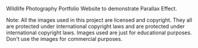 Wildlife Photography Portfolio Website to demonstrate Parallax Effect.

Note: All the images used in this project are licensed and copyright. They all are protected under international copyright laws and are protected under international copyright laws. Images used are just for educational purposes. Don't use the images for commercial purposes.
